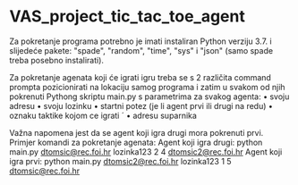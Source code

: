 # VAS_project_tic_tac_toe_agent


Za pokretanje programa potrebno je imati instaliran Python verziju 3.7. i slijedeće pakete: "spade", "random",
"time", "sys" i "json" (samo spade treba posebno instalirati).

Za pokretanje agenata koji će igrati igru treba se s 2 različita command prompta pozicionirati na lokaciju samog programa
i zatim u svakom od njih pokrenuti Pythong skriptu main.py s parametrima za svakog agenta:
• svoju adresu
• svoju lozinku
• startni potez (je li agent prvi ili drugi na redu)
• oznaku taktike kojom ce igrati ´
• adresu suparnika

Važna napomena jest da se agent koji igra drugi mora pokrenuti prvi.
Primjer komandi za pokretanje agenata:
Agent koji igra drugi: 
python main.py dtomsic@rec.foi.hr lozinka123 2 4 dtomsic2@rec.foi.hr
Agent koji igra prvi:
python main.py dtomsic2@rec.foi.hr lozinka123 1 5 dtomsic@rec.foi.hr
